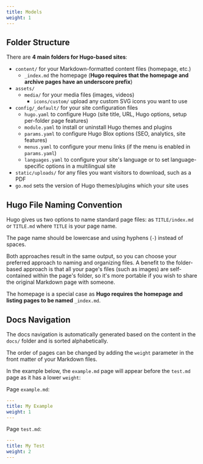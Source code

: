 ```yaml
---
title: Models
weight: 1
---
```


## Folder Structure

There are **4 main folders for Hugo-based sites**:

- `content/` for your Markdown-formatted content files (homepage, etc.)
  - `_index.md` the homepage (**Hugo requires that the homepage and archive pages have an underscore prefix**)
- `assets/`
  - `media/` for your media files (images, videos)
    - `icons/custom/` upload any custom SVG icons you want to use
- `config/_default/` for your site configuration files
  - `hugo.yaml` to configure Hugo (site title, URL, Hugo options, setup per-folder page features)
  - `module.yaml` to install or uninstall Hugo themes and plugins
  - `params.yaml` to configure Hugo Blox options (SEO, analytics, site features)
  - `menus.yaml` to configure your menu links (if the menu is enabled in `params.yaml`)
  - `languages.yaml` to configure your site's language or to set language-specific options in a multilingual site
- `static/uploads/` for any files you want visitors to download, such as a PDF
- `go.mod` sets the version of Hugo themes/plugins which your site uses


## Hugo File Naming Convention

Hugo gives us two options to name standard page files: as `TITLE/index.md` or `TITLE.md` where `TITLE` is your page name.

The page name should be lowercase and using hyphens (`-`) instead of spaces.

Both approaches result in the same output, so you can choose your preferred approach to naming and organizing files. A benefit to the folder-based approach is that all your page's files (such as images) are self-contained within the page's folder, so it's more portable if you wish to share the original Markdown page with someone.

The homepage is a special case as **Hugo requires the homepage and listing pages to be named** `_index.md`.

## Docs Navigation

The docs navigation is automatically generated based on the content in the `docs/` folder and is sorted alphabetically.

The order of pages can be changed by adding the `weight` parameter in the front matter of your Markdown files.

In the example below, the `example.md` page will appear before the `test.md` page as it has a lower `weight`:

Page `example.md`:

```yaml
---
title: My Example
weight: 1
---
```

Page `test.md`:

```yaml
---
title: My Test
weight: 2
---
```
